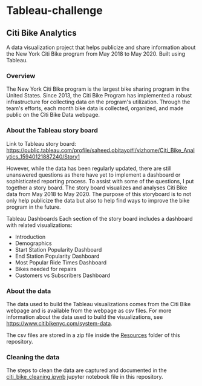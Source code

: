 # Tableau-challenge

## Citi Bike Analytics 
A data visualization project that helps publicize and share information about the New York Citi Bike program from May 2018 to May 2020. Built using Tableau.

### Overview
The New York Citi Bike program is the largest bike sharing program in the United States. Since 2013, the Citi Bike Program has implemented a robust infrastructure for collecting data on the program's utilization. Through the team's efforts, each month bike data is collected, organized, and made public on the Citi Bike Data  webpage.

### About the Tableau story board
Link to Tableau story board: https://public.tableau.com/profile/saheed.obitayo#!/vizhome/Citi_Bike_Analytics_15940121887240/Story1

However, while the data has been regularly updated, there are still unanswered questions as there have yet to implement a dashboard or sophisticated reporting process. To assist with some of the questions, I put together a story board. The story board visualizes and analyses Citi Bike data from May 2018 to May 2020. The purpose of this storyboard is to not only help publicize the data but also to help find ways to improve the bike program in the future. 

Tableau Dashboards
Each section of the story board includes a dashboard with related visualizations:

- Introduction
- Demographics
- Start Station Popularity Dashboard
- End Station Popularity Dashboard
- Most Popular Ride Times Dashboard
- Bikes needed for repairs
- Customers vs Subscribers Dashboard

### About the data
The data used to build the Tableau visualizations comes from the Citi Bike webpage and is available from the webpage as csv files. For more information about the data used to build the visualizations, see https://www.citibikenyc.com/system-data.

The csv files are stored in a zip file inside the [Resources](https://github.com/sahobitayo/tableau-challenge/tree/master/Resources) folder of this repository.

### Cleaning the data
The steps to clean the data are captured and documented in the [citi_bike_cleaning.ipynb](https://github.com/sahobitayo/tableau-challenge/blob/master/citi_bike_cleaning.ipynb) jupyter notebook file in this repository.



